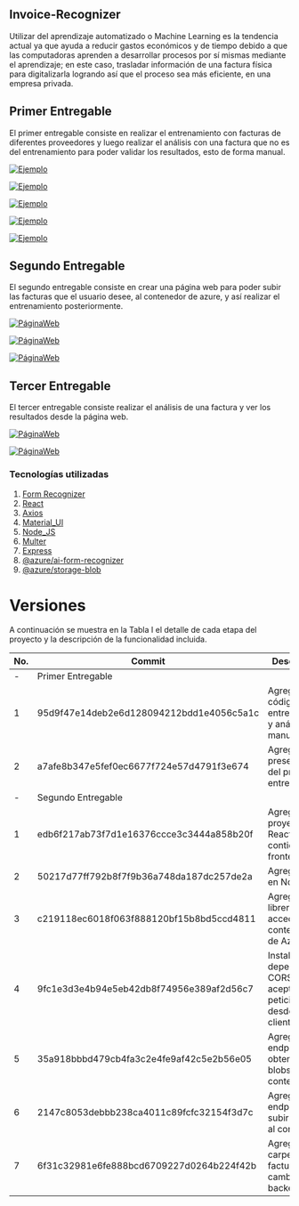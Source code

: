 ## Invoice-Recognizer

Utilizar del aprendizaje automatizado o Machine Learning es la tendencia actual ya que ayuda a reducir gastos económicos y de tiempo debido a que las computadoras aprenden a desarrollar procesos por sí mismas mediante el aprendizaje; en este caso, trasladar información  de una factura física para digitalizarla logrando así que el proceso sea más eficiente, en una empresa privada. 

## Primer Entregable

El primer entregable consiste en realizar el entrenamiento con facturas
de diferentes proveedores y luego realizar el análisis con una factura que
no es del entrenamiento para poder validar los resultados, esto de forma 
manual. 

[![Ejemplo](/imagenes/Ejemplo_1.PNG)](imagenes/Ejemplo_1.PNG)

[![Ejemplo](/imagenes/Ejemplo_11.PNG)](imagenes/Ejemplo_11.PNG)

[![Ejemplo](/imagenes/Ejemplo2.PNG)](imagenes/Ejemplo2.PNG)

[![Ejemplo](/imagenes/Ejemplo2-2.PNG)](imagenes/Ejemplo2-2.PNG)

[![Ejemplo](/imagenes/Ejemplo3.PNG)](imagenes/Ejemplo3.PNG)

## Segundo Entregable

El segundo entregable consiste en crear una página web para poder subir las facturas que el usuario desee, al contenedor de azure, y así realizar el entrenamiento posteriormente.

[![PáginaWeb](/imagenes/SegundoEntregable.PNG)](imagenes/SegundoEntregable.PNG)

[![PáginaWeb](/imagenes/SegundoEntregable1.PNG)](imagenes/SegundoEntregable1.PNG)

[![PáginaWeb](/imagenes/SegundoEntregable2.PNG)](imagenes/SegundoEntregable2.PNG)

## Tercer Entregable

El tercer entregable consiste realizar el análisis de una factura y ver los resultados desde la página web.

[![PáginaWeb](/imagenes/Analisis1.PNG)](imagenes/Analisis1.PNG)

[![PáginaWeb](/imagenes/Resultados.PNG)](imagenes/Resultados.PNG)

### Tecnologías utilizadas

1. [Form Recognizer](https://azure.microsoft.com/es-es/services/cognitive-services/form-recognizer/)
2. [React](https://reactjs.org/)
3. [Axios](https://alligator.io/react/axios-react/)
4. [Material_UI](https://material-ui.com/getting-started/installation/)
5. [Node_JS](https://nodejs.org/es/)
6. [Multer](https://www.npmjs.com/package/multer)
7. [Express](https://www.npmjs.com/package/express)
8. [@azure/ai-form-recognizer](https://www.npmjs.com/package/@azure/ai-form-recognizer)
9. [@azure/storage-blob](https://www.npmjs.com/package/@azure/storage-blob)

# Versiones

A continuación se muestra en la Tabla I el detalle de cada etapa del proyecto y la descripción de la funcionalidad incluida.

| No. | Commit | Descripción |
| ------ | ------ | ------ |
| - |  Primer Entregable|||
| 1 |  95d9f47e14deb2e6d128094212bdd1e4056c5a1c  | Agregar códigos para entrenamiento y análisis manual|
| 2 |  a7afe8b347e5fef0ec6677f724e57d4791f3e674  | Agregar presentación del primer entregable|
| - |  Segundo Entregable||| 
| 1 |  edb6f217ab73f7d1e16376ccce3c3444a858b20f | Agregar el proyecto de React que contiene el frontend|
| 2 | 50217d77ff792b8f7f9b36a748da187dc257de2a | Agregar API en Node JS|
| 3 | c219118ec6018f063f888120bf15b8bd5ccd4811 | Agregar librería para acceder al contenedor de Azure|
| 4 | 9fc1e3d3e4b94e5eb42db8f74956e389af2d56c7 | Instalar depenencia CORS para aceptar peticiones desde la APP cliente|
| 5 |  35a918bbbd479cb4fa3c2e4fe9af42c5e2b56e05 | Agregar endpoint para obtener los blobs del contenedor|
| 6 |   2147c8053debbb238ca4011c89fcfc32154f3d7c | Agregar endpoint para subir facturas al contenedor|
| 7 |   6f31c32981e6fe888bcd6709227d0264b224f42b | Agregar la carpeta facturas y cambios en el backend|


